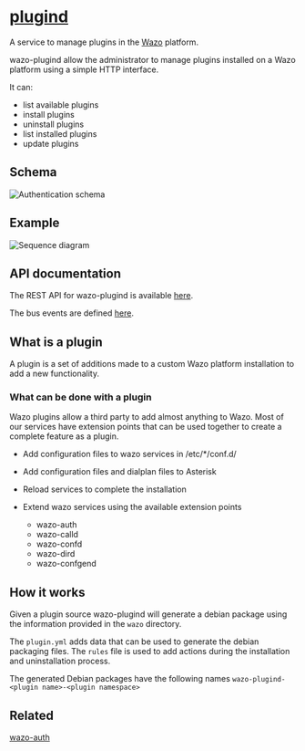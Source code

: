 # [plugind](https://github.com/wazo-platform/wazo-plugind)

A service to manage plugins in the [Wazo](http://wazo.community) platform.

wazo-plugind allow the administrator to manage plugins installed on a Wazo platform using
a simple HTTP interface.

It can:

* list available plugins
* install plugins
* uninstall plugins
* list installed plugins
* update plugins

## Schema

![Authentication schema](diagram.svg)

## Example

![Sequence diagram](sequence-diagram.svg)

## API documentation

The REST API for wazo-plugind is available [here](../api/plugins.html).

The bus events are defined [here](https://github.com/wazo-platform/xivo-bus/blob/master/xivo_bus/resources/plugins/events.py).

## What is a plugin

A plugin is a set of additions made to a custom Wazo platform installation to add a new functionality.

### What can be done with a plugin

Wazo plugins allow a third party to add almost anything to Wazo. Most of our services have extension points that can be used together to create a complete feature as a plugin.

* Add configuration files to wazo services in /etc/*/conf.d/
* Add configuration files and dialplan files to Asterisk
* Reload services to complete the installation
* Extend wazo services using the available extension points

  * wazo-auth
  * wazo-calld
  * wazo-confd
  * wazo-dird
  * wazo-confgend

## How it works

Given a plugin source wazo-plugind will generate a debian package using the information provided in the `wazo` directory.

The `plugin.yml` adds data that can be used to generate the debian packaging files.
The `rules` file is used to add actions during the installation and uninstallation process.

The generated Debian packages have the following names `wazo-plugind-<plugin name>-<plugin namespace>`

## Related
 
[wazo-auth](authentication.html)
